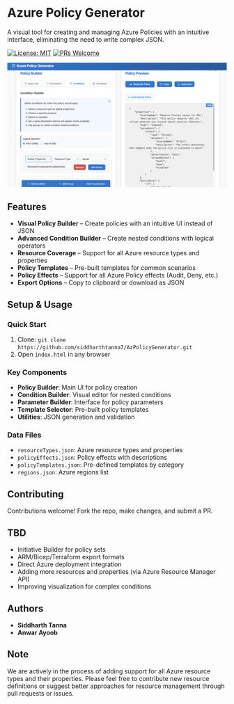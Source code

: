 # Azure Policy Generator

A visual tool for creating and managing Azure Policies with an intuitive interface, eliminating the need to write complex JSON.

[![License: MIT](https://img.shields.io/badge/License-MIT-yellow.svg)](https://opensource.org/licenses/MIT)
[![PRs Welcome](https://img.shields.io/badge/PRs-welcome-brightgreen.svg)](https://makeapullrequest.com)

![Azure Policy Generator Screenshot](./screenshot.png)

## Features

- **Visual Policy Builder** – Create policies with an intuitive UI instead of JSON
- **Advanced Condition Builder** – Create nested conditions with logical operators
- **Resource Coverage** – Support for all Azure resource types and properties
- **Policy Templates** – Pre-built templates for common scenarios
- **Policy Effects** – Support for all Azure Policy effects (Audit, Deny, etc.)
- **Export Options** – Copy to clipboard or download as JSON

## Setup & Usage

### Quick Start
1. Clone: `git clone https://github.com/siddharthtanna7/AzPolicyGenerator.git`
2. Open `index.html` in any browser

### Key Components
- **Policy Builder**: Main UI for policy creation
- **Condition Builder**: Visual editor for nested conditions
- **Parameter Builder**: Interface for policy parameters
- **Template Selector**: Pre-built policy templates
- **Utilities**: JSON generation and validation

### Data Files
- `resourceTypes.json`: Azure resource types and properties
- `policyEffects.json`: Policy effects with descriptions
- `policyTemplates.json`: Pre-defined templates by category
- `regions.json`: Azure regions list


## Contributing

Contributions welcome! Fork the repo, make changes, and submit a PR.

## TBD
- Initiative Builder for policy sets
- ARM/Bicep/Terraform export formats
- Direct Azure deployment integration
- Adding more resources and properties (via Azure Resource Manager API)
- Improving visualization for complex conditions

## Authors

- **Siddharth Tanna**
- **Anwar Ayoob**


## Note

We are actively in the process of adding support for all Azure resource types and their properties. Please feel free to contribute new resource definitions or suggest better approaches for resource management through pull requests or issues.

